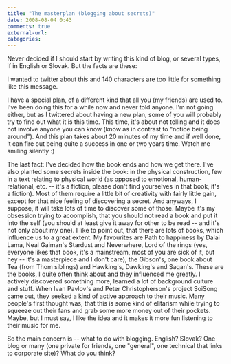 ```yaml
---
title: "The masterplan (blogging about secrets)"
date: 2008-08-04 0:43
comments: true
external-url:
categories:
---
```

Never decided if I should start by writing this kind of blog, or several types, if in English or Slovak. But the facts are these:  
  
I wanted to twitter about this and 140 characters are too little for something like this message.  
  
I have a special plan, of a different kind that all you (my friends) are used to. I've been doing this for a while now and never told anyone. I'm not going either, but as I twittered about having a new plan, some of you will probably try to find out what it is this time. This time, it's about not telling and it does not involve anyone you can know (know as in contrast to "notice being around"). And this plan takes about 20 minutes of my time and if well done, it can fire out being quite a success in one or two years time. Watch me smiling silently :)  
  
The last fact: I've decided how the book ends and how we get there. I've also planted some secrets inside the book: in the physical construction, few in a text relating to physical world (as opposed to emotional, human-relational, etc. -- it's a fiction, please don't find yourselves in that book, it's a fiction). Most of them require a little bit of creativity with fairly little gain, except for that nice feeling of discovering a secret. And anyways, I suppose, it will take lots of time to discover some of those. Maybe it's my obsession trying to acoomplish, that you should not read a book and put it into the self (you should at least give it away for other to be read -- and it's not only about my one). I like to point out, that there are lots of books, which influence us to a great extent. My favourites are Path to happiness by Dalai Lama, Neal Gaiman's Stardust and Neverwhere, Lord of the rings (yes, everyone likes that book, it's a mainstream, most of you are sick of it, but hey -- it's a masterpiece and I don't care), the Gibson's, one book about Tea (from Thom siblings) and Hawking's, Dawking's and Sagan's. These are the books, I quite often think about and they influenced me greatly. I actively discovered something more, learned a lot of background culture and stuff. When Ivan Pavlov's and Peter Christopherson's project SoiSong came out, they seeked a kind of active approach to their music. Many people's first thought was, that this is some kind of elitarism while trying to squeeze out their fans and grab some more money out of their pockets. Maybe, but I must say, I like the idea and it makes it more fun listening to their music for me.  
  
So the main concern is -- what to do with blogging. English? Slovak? One blog or many (one private for friends, one "general", one technical that links to corporate site)? What do you think?

